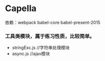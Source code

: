 # Capella
依赖：webpack babel-core babel-present-2015
### 工具类模块，属于练习性质，比较简单。
- stringExc.js //字符串处理模块
- async.js //ajax模块
